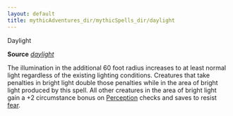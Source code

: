 ```yaml
---
layout: default
title: mythicAdventures_dir/mythicSpells_dir/daylight
---
```

Daylight

**Source** [_daylight_](../spells_dir/daylight#_daylight)

The illumination in the additional 60 foot radius increases to at least normal light regardless of the existing lighting conditions. Creatures that take penalties in bright light double those penalties while in the area of bright light produced by this spell. All other creatures in the area of bright light gain a +2 circumstance bonus on [Perception](../skills_dir/perception#_perception) checks and saves to resist [fear](../monsters_dir/universalMonsterRules#_fear).

